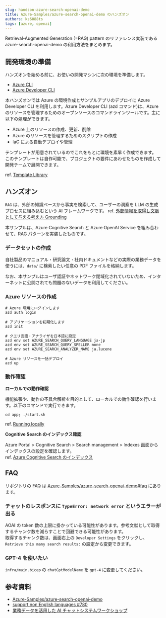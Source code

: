 ```yaml
---
slug: handson-azure-search-openai-demo
title: Azure-Samples/azure-search-openai-demo のハンズオン
authors: ks6088ts
tags: [azure, openai]
---
```


Retrieval-Augmented Generation (=RAG) pattern のリファレンス実装である azure-search-openai-demo の利用方法をまとめます。

<!--truncate-->

## 開発環境の準備

ハンズオンを始める前に、お使いの開発マシンに次の環境を準備します。

- [Azure CLI](https://learn.microsoft.com/ja-jp/cli/azure/install-azure-cli)
- [Azure Developer CLI](https://learn.microsoft.com/ja-jp/azure/developer/azure-developer-cli/install-azd?tabs=winget-windows%2Cbrew-mac%2Cscript-linux&pivots=os-linux)

本ハンズオンでは Azure の環境作成とサンプルアプリのデプロイに Azure Developer CLI を利用します。Azure Developer CLI (azd コマンド)は、Azure のリソースを管理するためのオープンソースのコマンドラインツールです。主に以下の処理ができます。

- Azure 上のリソースの作成、更新、削除
- Azure のリソースを管理するためのスクリプトの作成
- IaC による自動デプロイや管理

テンプレートが用意されているのでこれをもとに環境を素早く作成できます。
このテンプレートは自作可能で、プロジェクトの要件にあわせたものを作成して開発チームで展開できます。

ref. [Template Library](https://aka.ms/awesome-azd/)

## ハンズオン

`RAG` は、外部の知識ベースから事実を検索して、ユーザーの洞察を LLM の生成プロセスに組み込むという AI フレームワークです。
ref. [外部情報を取得し文脈として与える考え方 Grounding](https://speakerdeck.com/hirosatogamo/chatgpt-azure-openai-da-quan?slide=23)

本サンプルは、Azure Cognitive Search と Azure OpenAI Service を組み合わせて、RAG パターンを実装したものです。

### データセットの作成

自社製品のマニュアル・研究論文・社内ドキュメントなどの実際の業務データを使うには、`data/` に検索したい任意の PDF ファイルを格納します。

なお、本サンプルはユーザ認証やネットワーク閉域化されていないため、インターネットに公開されても問題のないデータを利用してください。

### Azure リソースの作成

```shell
# Azure 環境にログインします
azd auth login

# アプリケーションを初期化します
azd init

# クエリ言語・アナライザを日本語に設定
azd env set AZURE_SEARCH_QUERY_LANGUAGE ja-jp
azd env set AZURE_SEARCH_QUERY_SPELLER none
azd env set AZURE_SEARCH_ANALYZER_NAME ja.lucene

# Azure リソースを一括デプロイ
azd up
```

### 動作確認

**ローカルでの動作確認**

機能拡張や、動作の不具合解析を目的として、ローカルでの動作確認を行います。以下のコマンドで実行できます。

```shell
cd app; ./start.sh
```

ref. [Running locally](https://github.com/Azure-Samples/azure-search-openai-demo#running-locally)

**Cognitive Search のインデックス確認**

Azure Portal > Cognitive Search > Search management > Indexes 画面からインデックスの設定を確認します。  
ref. [Azure Cognitive Search のインデックス](https://learn.microsoft.com/ja-jp/azure/search/search-what-is-an-index)

## FAQ

リポジトリの FAQ は [Azure-Samples/azure-search-openai-demo#faq](https://github.com/Azure-Samples/azure-search-openai-demo#faq) にあります。

### チャットのレスポンスに `TypeError: network error` というエラーが出る

AOAI の token 数の上限に掛かっている可能性があります。参考文献として取得するチャンク数を減らすことで回避できる可能性があります。  
取得するチャンク数は、画面右上の `Developer Settings` をクリックし、`Retrieve this many search results:` の設定から変更できます。

### GPT-4 を使いたい

`infra/main.bicep` の `chatGptModelName` を `gpt-4` に変更してください。

## 参考資料

- [Azure-Samples/azure-search-openai-demo](https://github.com/Azure-Samples/azure-search-openai-demo)
- [support non English languages #780](https://github.com/Azure-Samples/azure-search-openai-demo/pull/780)
- [業務データを活用した AI チャットシステムワークショップ](https://asashiho.github.io/azure-search-openai-demo/#/)
